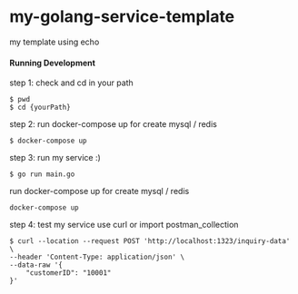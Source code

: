 # my-golang-service-template
my template using echo

#### Running Development

step 1: check and cd in your path

```
$ pwd 
$ cd {yourPath}
```

step 2: run docker-compose up for create mysql / redis

```
$ docker-compose up
```

step 3: run my service :)

```
$ go run main.go
```

run docker-compose up for create mysql / redis
```
docker-compose up
```

step 4: test my service use curl or import postman_collection 

```
$ curl --location --request POST 'http://localhost:1323/inquiry-data' \
--header 'Content-Type: application/json' \
--data-raw '{
    "customerID": "10001"
}'
```